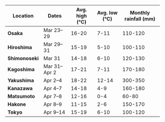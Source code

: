 | Location       | Dates         | Avg. high (°C) | Avg. low (°C) | Monthly rainfall (mm) |
|---------------|--------------|--------------|-------------|----------------|
| **Osaka**     | Mar 23–29    | 16-20        | 7-11        | 110-120        |
| **Hiroshima** | Mar 29–31    | 15-19        | 5-10        | 100-110        |
| **Shimonoseki** | Mar 31      | 14-18      | 6-10        | 120-130        |
| **Kagoshima** | Mar 31–Apr 2 | 17-21        | 7-11        | 170-180        |
| **Yakushima** | Apr 2–4      | 18-22        | 12-14       | 300-350        |
| **Kanazawa**  | Apr 4–7      | 14-18        | 4-9         | 160-180        |
| **Matsumoto** | Apr 7–8      | 12-16        | 0-4         | 60-80          |
| **Hakone**    | Apr 8–9      | 11-15        | 2-6         | 150-170        |
| **Tokyo**     | Apr 9–14     | 15-19        | 6-10        | 100-120        |
